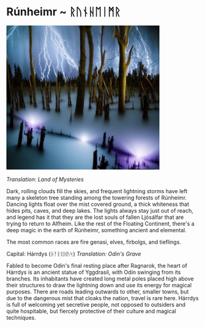 # Rúnheimr ~ ᚱᚢᚾᚺᛖᛁᛗᚱ

<img src="/assets/Images/Worlds/runheimr.png" width="400"/>

*Translation: Land of Mysteries*

Dark, rolling clouds fill the skies, and frequent lightning storms have left many a skeleton tree standing among the towering forests of Rúnheimr. Dancing lights float over the mist covered ground, a thick whiteness that hides pits, caves, and deep lakes. The lights always stay just out of reach, and legend has it that they are the lost souls of fallen Ljósálfar that are trying to return to Alfheim. Like the rest of the Floating Continent, there's a deep magic in the earth of Rúnheimr, something ancient and elemental. 

The most common races are fire genasi, elves, firbolgs, and tieflings.

Capital: Hárrdys (ᚺᚨᚱᚱᛞᚤᛋ)
*Translation: Odin's Grave*

Fabled to become Odin's final resting place after Ragnarok, the heart of Hárrdys is an ancient statue of Yggdrasil, with Odin swinging from its branches. Its inhabitants have created long metal poles placed high above their structures to draw the lightning down and use its energy for magical purposes. There are roads leading outwards to other, smaller towns, but due to the dangerous mist that cloaks the nation, travel is rare here. Hárrdys is full of welcoming yet secretive people, not opposed to outsiders and quite hospitable, but fiercely protective of their culture and magical techniques. 